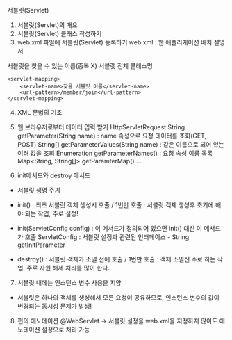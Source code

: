 서블릿(Servlet)
1. 서블릿(Servlet)의 개요
2. 서블릿(Servlet) 클래스 작성하기
3. web.xml 파일에 서블릿(Servlet) 등록하기
web.xml : 웹 애플리케이션 배치 설명서
<web-app>
	<servlet>
		<servlet-name>서블릿을 찾을 수 있는 이름(중복 X)</servlet-name>
		<servlet-class>서블랫 전체 클래스명</servlet-class>
	</servlet>
	
	<servlet-mapping>
		<servlet-name>찾을 서블릿 이름</servlet-name>
		<url-pattern>/member/join</url-pattern>
	</servlet-mapping>
	
</web-app>

4. XML 문법의 기초
5. 웹 브라우저로부터 데이터 입력 받기
HttpServletRequest 
	String getParameter(String name) : name 속성으로 요청 데이터를 조회(GET, POST) 
	String[] getParameterValues(String name) : 같은 이름으로 되어 있는 여러 값을 조회
	Enumeration getParameterNames() : 요청 속성 이름 목록
	Map<String, String[]> getParamterMap() ... 
	
6. init메서드와  destroy 메서드
- 서블릿 생명 주기
- init() : 최초 서블릿 객체 생성시 호출 / 1번만 호출
    : 서블릿 객체 생성후  초기에 해야 되는 작업, 주로 설정!

- init(ServletConfig config) : 이 메서드가 정의되어 있으면 init() 대신 이 메서드가 호출
    ServletConfig : 서블릿 설정과 관련된 인터페이스
        - String getInitParameter
- destroy() : 서블릿 객체가 소멸 전에 호출 /  1번만 호출
            : 객체 소멸전 주로 하는 작업, 주로 자원 해제 처리를 많이 한다.

7. 서블릿 내에는 인스턴스 변수 사용을 지양
- 서블릿은 하나의 객체를 생성해서 모든 요청이 공유하므로, 인스턴스 변수의 값이 변경되는 동시성 문제가 발생!

8. 편의 애노테이션
@WebServlet
    -> 서블릿 설정을 web.xml을 지정하지 않아도 애노테이션 설정으로 처리 가능
    